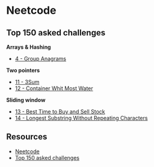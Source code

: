 # Neetcode

## Top 150 asked challenges

**Arrays & Hashing**
- [4 - Group Anagrams](./arrays/group_anagrams.py)

**Two pointers**
- [11 - 3Sum](./two_pointers/three_sum.py)
- [12 - Container Whit Most Water](./two_pointers/container_with_most_water.py)

**Sliding window**
- [13 - Best Time to Buy and Sell Stock](./slinding_window/best_time_to_buy_and_sell_stock.py)
- [14 - Longest Substring Without Repeating Characters](./slinding_window/longest_substring_without_repeating_characters.py)


## Resources

- [Neetcode](https://neetcode.io/)
- [Top 150 asked challenges](https://s3.amazonaws.com/kajabi-storefronts-production/file-uploads/sites/2148099411/downloads/142ca1e-c4b2-3b52-c8f3-3e3ba636a48a_Problem_Set_1.pdf)